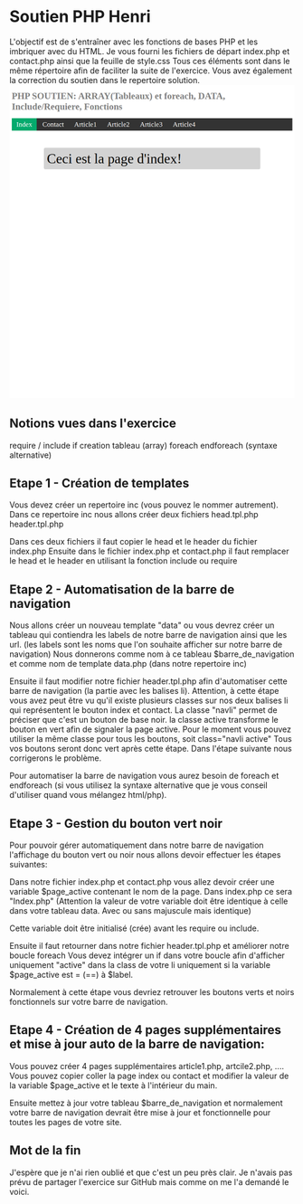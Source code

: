 # Soutien PHP Henri

L'objectif est de s'entraîner avec les fonctions de bases PHP et les imbriquer avec du HTML. Je vous fourni les fichiers de départ index.php et contact.php ainsi que la feuille de style.css
Tous ces éléments sont dans le même répertoire afin de faciliter la suite de l'exercice.
Vous avez également la correction du soutien dans le repertoire solution.
![Visuel du support de cours](imageobjectif.png)


## Notions vues dans l'exercice

require / include
if
creation tableau (array)
foreach
endforeach (syntaxe alternative)

## Etape 1 - Création de templates

Vous devez créer un repertoire inc (vous pouvez le nommer autrement).
Dans ce repertoire inc nous allons créer deux fichiers
    head.tpl.php
    header.tpl.php

Dans ces deux fichiers il faut copier le head et le header du fichier index.php
Ensuite dans le fichier index.php et contact.php il faut remplacer le head et le header en utilisant la fonction include ou require

## Etape 2 - Automatisation de la barre de navigation

Nous allons créer un nouveau template "data" ou vous devrez créer un tableau qui contiendra les labels de notre barre de navigation ainsi que les url. (les labels sont les noms que l'on souhaite afficher sur notre barre de navigation)
Nous donnerons comme nom à ce tableau  $barre_de_navigation et comme nom de template data.php (dans notre repertoire inc)

Ensuite il faut modifier notre fichier header.tpl.php afin d'automatiser cette barre de navigation (la partie avec les balises li).
Attention, à cette étape vous avez peut être vu qu'il existe plusieurs classes sur nos deux balises li qui représentent le bouton index et contact. La classe "navli" permet de préciser que c'est un bouton de base noir. la classe active transforme le bouton en vert afin de signaler la page active.
Pour le moment vous pouvez utiliser la même classe pour tous les boutons, soit class="navli active"
Tous vos boutons seront donc vert après cette étape. Dans l'étape suivante nous corrigerons le problème.

Pour automatiser la barre de navigation vous aurez besoin de foreach et endforeach (si vous utilisez la syntaxe alternative que je vous conseil d'utiliser quand vous mélangez html/php).

## Etape 3 - Gestion du bouton vert noir

Pour pouvoir gérer automatiquement dans notre barre de navigation l'affichage du bouton vert ou noir nous allons devoir effectuer les étapes suivantes:

Dans notre fichier index.php et contact.php vous allez devoir créer une variable $page_active contenant le nom de la page.
Dans index.php ce sera "Index.php"  (Attention la valeur de votre variable doit être identique à celle dans votre tableau data. Avec ou sans majuscule mais identique)

Cette variable doit être initialisé (crée) avant les require ou include.

Ensuite il faut retourner dans notre fichier header.tpl.php et améliorer notre boucle foreach
Vous devez intégrer un if dans votre boucle afin d'afficher uniquement "active" dans la class de votre li uniquement si la variable $page_active est = (==) à $label.

Normalement à cette étape vous devriez retrouver les boutons verts et noirs fonctionnels sur votre barre de navigation.

## Etape 4 - Création de 4 pages supplémentaires et mise à jour auto de la barre de navigation:

Vous pouvez créer 4 pages supplémentaires article1.php, artcile2.php, .... Vous pouvez copier coller la page index ou contact et modifier la valeur de la variable $page_active et le texte à l'intérieur du main.

Ensuite mettez à jour votre tableau $barre_de_navigation et normalement votre barre de navigation devrait être mise à jour et fonctionnelle pour toutes les pages de votre site.

## Mot de la fin

J'espère que je n'ai rien oublié et que c'est un peu près clair. Je n'avais pas prévu de partager l'exercice sur GitHub mais comme on me l'a demandé le voici. 
